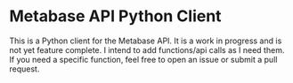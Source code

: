 # Metabase API Python Client
This is a Python client for the Metabase API. It is a work in progress and is not yet feature complete. I intend to add functions/api calls as I need them. If you need a specific function, feel free to open an issue or submit a pull request.